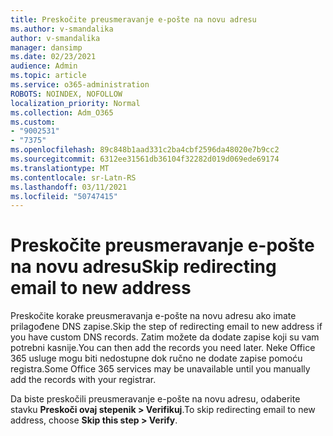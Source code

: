 ```yaml
---
title: Preskočite preusmeravanje e-pošte na novu adresu
ms.author: v-smandalika
author: v-smandalika
manager: dansimp
ms.date: 02/23/2021
audience: Admin
ms.topic: article
ms.service: o365-administration
ROBOTS: NOINDEX, NOFOLLOW
localization_priority: Normal
ms.collection: Adm_O365
ms.custom:
- "9002531"
- "7375"
ms.openlocfilehash: 89c848b1aad331c2ba4cbf2596da48020e7b9cc2
ms.sourcegitcommit: 6312ee31561db36104f32282d019d069ede69174
ms.translationtype: MT
ms.contentlocale: sr-Latn-RS
ms.lasthandoff: 03/11/2021
ms.locfileid: "50747415"
---
```

# <a name="skip-redirecting-email-to-new-address"></a><span data-ttu-id="38984-102">Preskočite preusmeravanje e-pošte na novu adresu</span><span class="sxs-lookup"><span data-stu-id="38984-102">Skip redirecting email to new address</span></span>

<span data-ttu-id="38984-103">Preskočite korake preusmeravanja e-pošte na novu adresu ako imate prilagođene DNS zapise.</span><span class="sxs-lookup"><span data-stu-id="38984-103">Skip the step of redirecting email to new address if you have custom DNS records.</span></span> <span data-ttu-id="38984-104">Zatim možete da dodate zapise koji su vam potrebni kasnije.</span><span class="sxs-lookup"><span data-stu-id="38984-104">You can then add the records you need later.</span></span> <span data-ttu-id="38984-105">Neke Office 365 usluge mogu biti nedostupne dok ručno ne dodate zapise pomoću registra.</span><span class="sxs-lookup"><span data-stu-id="38984-105">Some Office 365 services may be unavailable until you manually add the records with your registrar.</span></span>

<span data-ttu-id="38984-106">Da biste preskočili preusmeravanje e-pošte na novu adresu, odaberite stavku **Preskoči ovaj stepenik > Verifikuj**.</span><span class="sxs-lookup"><span data-stu-id="38984-106">To skip redirecting email to new address, choose **Skip this step > Verify**.</span></span>